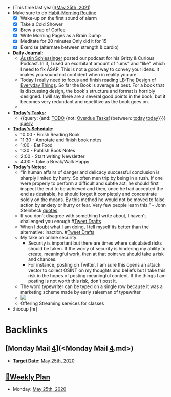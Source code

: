 - [This time last year]([May 25th, 2021](<May 25th, 2021.md>))
- Make sure to do [Habit-Morning Routine](<Habit-Morning Routine.md>)
    - [x] Wake-up on the first sound of alarm
    - [x] Take a Cold Shower
    - [x] Brew a cup of Coffee
    - [x] Write Morning Pages as a Brain Dump
    - [x] Meditate for 20 minutes Only did it for 15
    - [x] Exercise (alternate between strength & cardio)
- **[Daily Journal](<Daily Journal.md>):**
    - [Austin Schlessinger](<Austin Schlessinger.md>) posted our podcast for his Gritty & Curious Podcast. In it, I used an exorbitant amount of "ums" and "like" which I need to fix ASAP. This is not a good way to convey your ideas. It makes you sound not confident when in reality you are.
    - Today I really need to focus and finish reading [LB:The Design of Everyday Things](<LB:The Design of Everyday Things.md>). So far the Book is average at best. For a book that is discussing design, the book's structure and format is horribly designed. I will say there are a several good points in the book, but it becomes very redundant and repetitive as the book goes on.
    -  
- **[Today's Tasks](<Today's Tasks.md>):**
    - {{query: {and: [TODO](<TODO.md>) {not: [Overdue Tasks](<Overdue Tasks.md>)}{between: [today](<today.md>) [today](<today.md>)}}}} [query](<query.md>)
- **[Today's Schedule](<Today's Schedule.md>):**
    - 10:00 - Finish Reading Book
    - 11:30 - Annotate and finish book notes
    - 1:00 - Eat Food
    - 1:30 - Publish Book Notes
    - 2:00 - Start writing Newsletter
    - 4:00 - Take a Break/Walk Happy
- **[Today's Notes](<Today's Notes.md>):**
    - “In human affairs of danger and delicacy successful conclusion is sharply limited by hurry. So often men trip by being in a rush. If one were properly to perform a difficult and subtle act, he should first inspect the end to be achieved and then, once he had accepted the end as desirable, he should forget it completely and concentrate solely on the means. By this method he would not be moved to false action by anxiety or hurry or fear. Very few people learn this.” - John Steinbeck [quotes](<quotes.md>)
    - If you don't disagree with something I write about, I haven't challenged you enough #[Tweet Drafts](<Tweet Drafts.md>)
    - When I doubt what I am doing, I tell myself its better than the alternative: inaction. #[Tweet Drafts](<Tweet Drafts.md>)
    - My take on online security:
        - Security is important but there are times where calculated risks should be taken. If the worry of security is hindering my ability to create, meaningful work, then at that point we should take a risk and chances.
        - For instance, posting on Twitter. I am sure this opens an attack vector to collect OSINT on my thoughts and beliefs but I take this risk in the hopes of posting meaningful content. If the things I am posting is not worth this risk, don't post it. 
    - The word typewriter can be typed on a single row because it was a marketing scheme made by early salesman of typewriter 
    - ![](https://firebasestorage.googleapis.com/v0/b/firescript-577a2.appspot.com/o/imgs%2Fapp%2Fandyjgao%2FDyUP4S6zeq.jpg?alt=media&token=ed78a99b-2d8c-4125-8f84-d4eb9262c205)
    - Offering Streaming services for classes 
- :hiccup [hr]

# Backlinks
## [Monday Mail [4](<4.md>)](<Monday Mail [4](<4.md>).md>)
- **[Target Date](<Target Date.md>):** [May 25th, 2020](<May 25th, 2020.md>)

## [📑Weekly Plan](<📑Weekly Plan.md>)
- Monday: [May 25th, 2020](<May 25th, 2020.md>)

